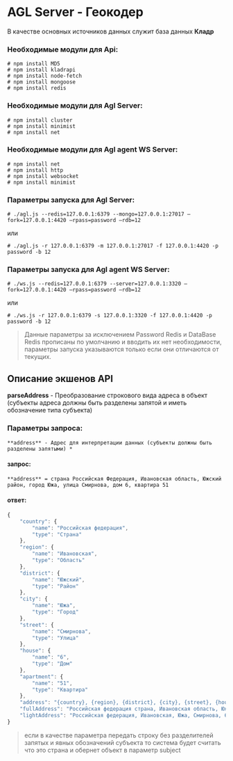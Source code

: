 # AGL Server - Геокодер

В качестве основных источников данных служит база данных **Кладр**

### Необходимые модули для Api:

```
# npm install MD5
# npm install kladrapi
# npm install node-fetch
# npm install mongoose
# npm install redis
```

### Необходимые модули для Agl Server:

```
# npm install cluster
# npm install minimist
# npm install net
```

### Необходимые модули для Agl agent WS Server:

```
# npm install net
# npm install http
# npm install websocket
# npm install minimist
```

### Параметры запуска для Agl Server:

``# ./agl.js --redis=127.0.0.1:6379 --mongo=127.0.0.1:27017 —fork=127.0.0.1:4420 —rpass=password —rdb=12``<br>

или

``# ./agl.js -r 127.0.0.1:6379 -m 127.0.0.1:27017 -f 127.0.0.1:4420 -p password -b 12``<br>

### Параметры запуска для Agl agent WS Server:

``# ./ws.js --redis=127.0.0.1:6379 --server=127.0.0.1:3320 —fork=127.0.0.1:4420 —rpass=password —rdb=12``<br>

или

``# ./ws.js -r 127.0.0.1:6379 -s 127.0.0.1:3320 -f 127.0.0.1:4420 -p password -b 12``<br>

> Данные параметры за исключением Password Redis и DataBase Redis прописаны по умолчанию и вводить их нет необходимости, параметры запуска указываются только если они отличаются от текущих.

## Описание экшенов API

**parseAddress** - Преобразование строкового вида адреса в объект (субъекты адреса должны быть разделены запятой и иметь обозначение типа субъекта)

### Параметры запроса:

```
**address** - Адрес для интерпретации данных (субъекты должны быть разделены запятыми) *
```

#### запрос:

```
**address** = страна Российская Федерация, Ивановская область, Южский район, город Южа, улица Смирнова, дом 6, квартира 51
```

#### ответ:

```js
{
	"country": {
		"name": "Российская федерация",
		"type": "Страна"
	},
	"region": {
		"name": "Ивановская",
		"type": "Область"
	},
	"district": {
		"name": "Южский",
		"type": "Район"
	},
	"city": {
		"name": "Южа",
		"type": "Город"
	},
	"street": {
		"name": "Смирнова",
		"type": "Улица"
	},
	"house": {
		"name": "6",
		"type": "Дом"
	},
	"apartment": {
		"name": "51",
		"type": "Квартира"
	},
	"address": "{country}, {region}, {district}, {city}, {street}, {house}, {apartment}",
	"fullAddress": "Российская федерация страна, Ивановская область, Южский район, Южа город, Смирнова улица, 6 дом, 51 квартира",
	"lightAddress": "Российская федерация, Ивановская, Южа, Смирнова, 6”
}
```

> если в качестве параметра передать строку без разделителей запятых и явных обозначений субъекта то система будет считать что это страна и обернет объект в параметр subject

